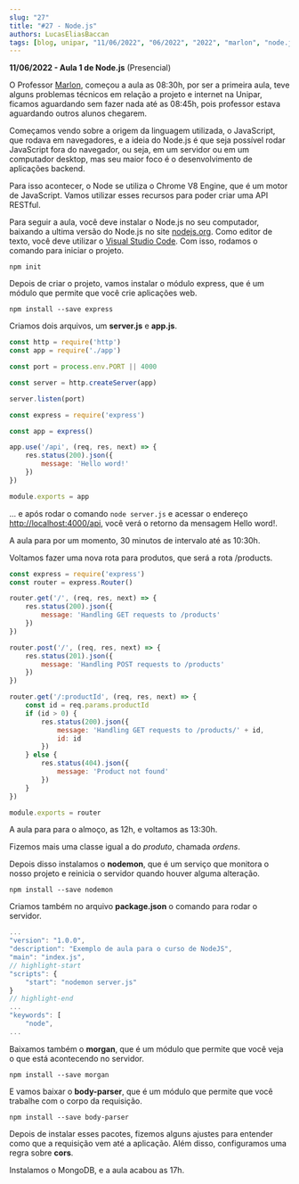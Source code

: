 ```yaml
---
slug: "27"
title: "#27 - Node.js"
authors: LucasEliasBaccan
tags: [blog, unipar, "11/06/2022", "06/2022", "2022", "marlon", "node.js", "nodejs", "node", "js", "presencial"]
---
```


**11/06/2022 - Aula 1 de Node.js** (Presencial)

O Professor [Marlon](/professores/everton), começou a aula as 08:30h, por ser a primeira aula, teve alguns problemas técnicos em relação a projeto e internet na Unipar, ficamos aguardando sem fazer nada até as 08:45h, pois professor estava aguardando outros alunos chegarem.

Começamos vendo sobre a origem da linguagem utilizada, o JavaScript, que rodava em navegadores, e a ideia do Node.js é que seja possível rodar JavaScript fora do navegador, ou seja, em um servidor ou em um computador desktop, mas seu maior foco é o desenvolvimento de aplicações backend.

Para isso acontecer, o Node se utiliza o Chrome V8 Engine, que é um motor de JavaScript. Vamos utilizar esses recursos para poder criar uma API RESTful.

Para seguir a aula, você deve instalar o Node.js no seu computador, baixando a ultima versão do Node.js no site [nodejs.org](https://nodejs.org/en/download/). Como editor de texto, você deve utilizar o [Visual Studio Code](https://code.visualstudio.com/). Com isso, rodamos o comando para iniciar o projeto.

    npm init

Depois de criar o projeto, vamos instalar o módulo express, que é um módulo que permite que você crie aplicações web.

    npm install --save express

Criamos dois arquivos, um **server.js** e **app.js**.

```js title="server.js"
const http = require('http')
const app = require('./app')

const port = process.env.PORT || 4000

const server = http.createServer(app)

server.listen(port)
```

```js title="app.js"
const express = require('express')

const app = express()

app.use('/api', (req, res, next) => {
    res.status(200).json({
        message: 'Hello word!'
    })
})

module.exports = app
```

... e após rodar o comando `node server.js` e acessar o endereço [http://localhost:4000/api](http://localhost:4000/api), você verá o retorno da mensagem Hello word!.

A aula para por um momento, 30 minutos de intervalo até as 10:30h.

Voltamos fazer uma nova rota para produtos, que será a rota /products.

```js title="\api\routes\products.js"
const express = require('express')
const router = express.Router()

router.get('/', (req, res, next) => {
    res.status(200).json({
        message: 'Handling GET requests to /products'
    })
})

router.post('/', (req, res, next) => {
    res.status(201).json({
        message: 'Handling POST requests to /products'
    })
})

router.get('/:productId', (req, res, next) => {
    const id = req.params.productId
    if (id > 0) {
        res.status(200).json({
            message: 'Handling GET requests to /products/' + id,
            id: id
        })
    } else {
        res.status(404).json({
            message: 'Product not found'
        })
    }
})

module.exports = router
```

A aula para para o almoço, as 12h, e voltamos as 13:30h.

Fizemos mais uma classe igual a do *produto*, chamada *ordens*.

Depois disso instalamos o **nodemon**, que é um serviço que monitora o nosso projeto e reinicia o servidor quando houver alguma alteração.

    npm install --save nodemon

Criamos também no arquivo **package.json** o comando para rodar o servidor.
```js
...
"version": "1.0.0",
"description": "Exemplo de aula para o curso de NodeJS",
"main": "index.js",
// highlight-start
"scripts": {
    "start": "nodemon server.js"
}
// highlight-end
...
"keywords": [
    "node",
...
```

Baixamos também o **morgan**, que é um módulo que permite que você veja o que está acontecendo no servidor.

    npm install --save morgan


E vamos baixar o **body-parser**, que é um módulo que permite que você trabalhe com o corpo da requisição.

    npm install --save body-parser


Depois de instalar esses pacotes, fizemos alguns ajustes para entender como que a requisição vem até a aplicação. Além disso, configuramos uma regra sobre **cors**.

Instalamos o MongoDB, e a aula acabou as 17h.